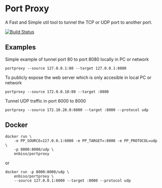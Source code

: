 # Port Proxy

A Fast and Simple util tool to tunnel the TCP or UDP port to another port. 

[![Build Status](https://travis-ci.org/enbiso/portproxy.svg?branch=master)](https://travis-ci.org/enbiso/portproxy)

## Examples

Simple example of tunnel port 80 to port 8080 locally in PC or network
```
portproxy --source 127.0.0.1:80 --target 127.0.0.1:8080
```

To publicly expose the web server which is only accesible in local PC or network
```
portproxy --source 172.0.0.10:80 --target :8080
```

Tunnel UDP traffic in port 6000 to 8000
```
portproxy --source 172.10.20.0:6000 --target :8000 --protocol udp
```


## Docker

```
docker run \
    -e PP_SOURCE=127.0.0.1:6000 -e PP_TARGET=:8000 -e PP_PROTOCOL=udp \
    -p 8000:8000/udp \
    enbiso/portproxy
```
or
```
docker run -p 8000:8000/udp \
    enbiso/portproxy \
    --source 127.0.0.1:6000 --target :8000 --protocol udp
```